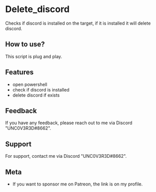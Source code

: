 
# Delete_discord
Checks if discord is installed on the target, if it is installed it will delete discord.

## How to use?

This script is plug and play.


## Features

- open powershell 
- check if discord is installed
- delete discord if exists


## Feedback

If you have any feedback, please reach out to me via Discord "UNC0V3R3D#8662".






## Support

For support, contact me via  Discord "UNC0V3R3D#8662".


## Meta


- If you want to sponsor me on Patreon, the link is on my profile.


